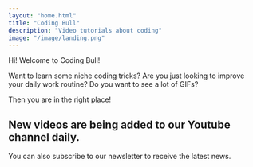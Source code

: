 ```yaml
---
layout: "home.html"
title: "Coding Bull"
description: "Video tutorials about coding"
image: "/image/landing.png"
---
```

Hi! Welcome to Coding Bull!

Want to learn some niche coding tricks? Are you just looking to improve your daily work routine? Do you want to see a lot of GIFs?

Then you are in the right place!

## New videos are being added to our Youtube channel daily.

You can also subscribe to our newsletter to receive the latest news.
